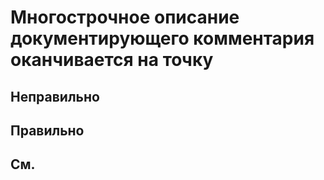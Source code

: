 # Многострочное описание документирующего комментария оканчивается на точку

## Неправильно

## Правильно

## См.

